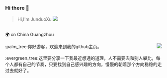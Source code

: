 ### Hi there 👋
> Hi,I'm JunduoXu  ![](https://visitor-badge.glitch.me/badge?page_id=JNbuck)

<br>:earth_africa: cn China Guangzhou

<a href="https://github.com/anuraghazra/convoychat">
  <img align="right" src="https://github-readme-stats.vercel.app/api?username=JNbuck&show_icons=true&count_private=true&hide=prs&theme=default_repocard" />
</a>
:palm_tree:你好游客，欢迎来到我的github主页。<br><br>
:evergreen_tree:这里要分享一下我最近想通的道理，人不需要去和别人攀比，每个人都有自己的节奏，只要找到自己感兴趣的方向，慢慢的朝着那个方向稳稳的走过去就好了。<br>



